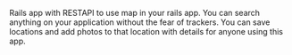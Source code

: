 Rails app with RESTAPI to use map in your rails app.
You can search anything on your application without the fear of trackers.
You can save locations and add photos to that location with details for anyone using this app.
